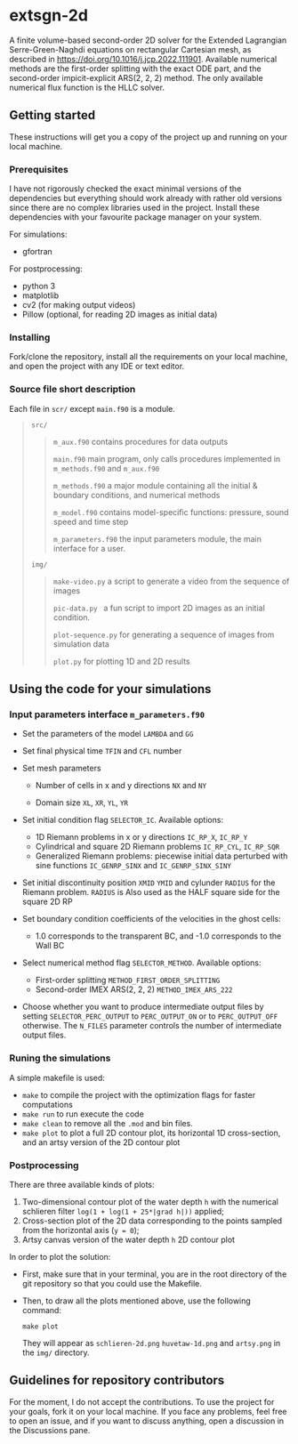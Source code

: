 # extsgn-2d
A finite volume-based second-order 2D solver for the Extended Lagrangian Serre-Green-Naghdi equations on rectangular Cartesian mesh, as described in https://doi.org/10.1016/j.jcp.2022.111901. Available numerical methods are the first-order splitting with the exact ODE part, and the second-order impicit-explicit ARS(2, 2, 2) method. The only available numerical flux function is the HLLC solver.

## Getting started
These instructions will get you a copy of the project up and running on your local machine.

### Prerequisites

I have not rigorously checked the exact minimal versions of the dependencies but everything should work already with rather old versions since there are no complex libraries used in the project. Install these dependencies with your favourite package manager on your system.

For simulations:

* gfortran

For postprocessing:

* python 3
* matplotlib
* cv2 (for making output videos)
* Pillow (optional, for reading 2D images as initial data)

### Installing

Fork/clone the repository, install all the requirements on your local machine, and open the project with any IDE or text editor.

### Source file short description

Each file in `scr/`  except `main.f90` is a module.

> `src/`
>
> > `m_aux.f90`  contains procedures for data outputs
> >
> > `main.f90`  main program, only calls procedures implemented in `m_methods.f90` and `m_aux.f90`
> >
> > `m_methods.f90` a major module containing all the initial & boundary conditions, and numerical methods
> >
> > `m_model.f90` contains model-specific functions: pressure, sound speed and time step
> >
> > `m_parameters.f90` the input parameters module, the main interface for a user.
>
> `img/`
>
> > `make-video.py` a script to generate a video from the sequence of images
> >
> > `pic-data.py ` a fun script to import 2D images as an initial condition.
> >
> > `plot-sequence.py` for generating a sequence of images from simulation data
> >
> > `plot.py` for plotting 1D and 2D results



## Using the code for your simulations

### Input parameters interface `m_parameters.f90`

* Set the parameters of the model `LAMBDA` and `GG`

* Set final physical time `TFIN` and `CFL` number

* Set mesh parameters

    * Number of cells in x and y directions `NX` and `NY`

    * Domain size `XL`, `XR`, `YL`, `YR`

* Set initial condition flag `SELECTOR_IC`. Available options:
    * 1D Riemann problems in x or y directions `IC_RP_X`, `IC_RP_Y`
    * Cylindrical and square 2D Riemann problems `IC_RP_CYL`, `IC_RP_SQR`
    * Generalized Riemann problems: piecewise initial data perturbed with sine functions `IC_GENRP_SINX` and  `IC_GENRP_SINX_SINY`
* Set initial discontinuity position `XMID` `YMID` and cylunder `RADIUS` for the Riemann problem. `RADIUS` is Also used as the HALF square side for the square 2D RP

* Set boundary condition coefficients of the velocities in the ghost cells:
    * 1.0 corresponds to the transparent BC, and -1.0 corresponds to the Wall BC
* Select numerical method flag `SELECTOR_METHOD`. Available options:
    * First-order splitting `METHOD_FIRST_ORDER_SPLITTING`
    * Second-order IMEX ARS(2, 2, 2) `METHOD_IMEX_ARS_222`
* Choose whether you want to produce intermediate output files by setting `SELECTOR_PERC_OUTPUT` to `PERC_OUTPUT_ON` or to `PERC_OUTPUT_OFF` otherwise. The `N_FILES` parameter controls the number of intermediate output files.



### Runing the simulations

A simple makefile is used:

* `make` to compile the project with the optimization flags for faster computations
* `make run` to run execute the code
* `make clean` to remove all the `.mod` and bin files.
* `make plot` to plot a full 2D contour plot, its horizontal 1D cross-section, and an artsy version of the 2D contour plot



### Postprocessing

There are three available kinds of plots:
1. Two-dimensional contour plot of the water depth `h` with the numerical schlieren filter `log(1 + log(1 + 25*|grad h|))` applied;
2. Cross-section plot of the 2D data corresponding to the points sampled from the horizontal axis (`y = 0`);
3. Artsy canvas version of the water depth `h` 2D contour plot

In order to plot the solution:

* First, make sure that in your terminal, you are in the root directory of the git repository so that you could use the Makefile.

* Then, to draw all the plots mentioned above, use the following command:

    ```shell
    make plot
    ```

  They will appear as `schlieren-2d.png` `huvetaw-1d.png` and `artsy.png` in the `img/` directory.



## Guidelines for repository contributors

For the moment, I do not accept the contributions. To use the project for your goals, fork it on your local machine. If you face any problems, feel free to open an issue, and if you want to discuss anything, open a discussion in the Discussions pane.
